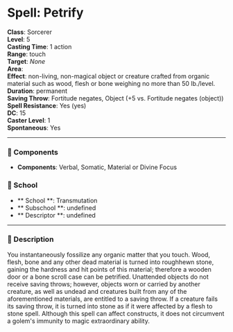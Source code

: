 
# Spell: Petrify
**Class**: Sorcerer  
**Level**: 5  
**Casting Time**: 1 action  
**Range**: touch  
**Target**: _None_  
**Area**:   
**Effect**: non-living, non-magical object or creature crafted from organic material such as wood, flesh or bone weighing no more than 50 lb./level.  
**Duration**: permanent  
**Saving Throw**: Fortitude negates, Object (+5 vs. Fortitude negates (object))  
**Spell Resistance**: Yes (yes)  
**DC**: 15  
**Caster Level**: 1  
**Spontaneous**: Yes

---

### 🔮 Components
- **Components**: Verbal, Somatic, Material or Divine Focus

### 🏫 School
- ** School **: Transmutation
- ** Subschool **: undefined
- ** Descriptor **: undefined
---

### 📜 Description
You instantaneously fossilize any organic matter that you touch. Wood, flesh, bone and any other dead material is turned into roughhewn stone, gaining the hardness and hit points of this material; therefore a wooden door or a bone scroll case can be petrified. Unattended objects do not receive saving throws; however, objects worn or carried by another creature, as well as undead and creatures built from any of the aforementioned materials, are entitled to a saving throw. If a creature fails its saving throw, it is turned into stone as if it were affected by a flesh to stone spell. Although this spell can affect constructs, it does not circumvent a golem's immunity to magic extraordinary ability.
